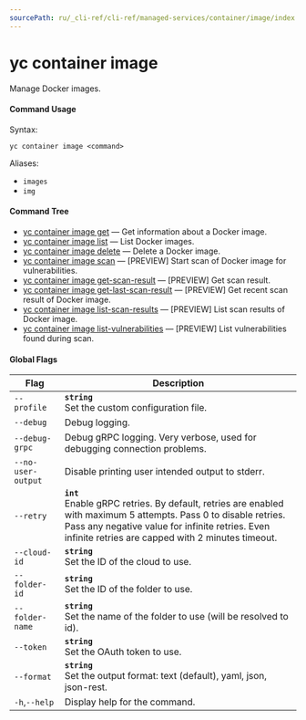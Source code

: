 ```yaml
---
sourcePath: ru/_cli-ref/cli-ref/managed-services/container/image/index.md
---
```

# yc container image

Manage Docker images.

#### Command Usage

Syntax: 

`yc container image <command>`

Aliases: 

- `images`
- `img`

#### Command Tree

- [yc container image get](get.md) — Get information about a Docker image.
- [yc container image list](list.md) — List Docker images.
- [yc container image delete](delete.md) — Delete a Docker image.
- [yc container image scan](scan.md) — [PREVIEW] Start scan of Docker image for vulnerabilities.
- [yc container image get-scan-result](get-scan-result.md) — [PREVIEW] Get scan result.
- [yc container image get-last-scan-result](get-last-scan-result.md) — [PREVIEW] Get recent scan result of Docker image.
- [yc container image list-scan-results](list-scan-results.md) — [PREVIEW] List scan results of Docker image.
- [yc container image list-vulnerabilities](list-vulnerabilities.md) — [PREVIEW] List vulnerabilities found during scan.

#### Global Flags

| Flag | Description |
|----|----|
|`--profile`|<b>`string`</b><br/>Set the custom configuration file.|
|`--debug`|Debug logging.|
|`--debug-grpc`|Debug gRPC logging. Very verbose, used for debugging connection problems.|
|`--no-user-output`|Disable printing user intended output to stderr.|
|`--retry`|<b>`int`</b><br/>Enable gRPC retries. By default, retries are enabled with maximum 5 attempts. Pass 0 to disable retries. Pass any negative value for infinite retries. Even infinite retries are capped with 2 minutes timeout.|
|`--cloud-id`|<b>`string`</b><br/>Set the ID of the cloud to use.|
|`--folder-id`|<b>`string`</b><br/>Set the ID of the folder to use.|
|`--folder-name`|<b>`string`</b><br/>Set the name of the folder to use (will be resolved to id).|
|`--token`|<b>`string`</b><br/>Set the OAuth token to use.|
|`--format`|<b>`string`</b><br/>Set the output format: text (default), yaml, json, json-rest.|
|`-h`,`--help`|Display help for the command.|
